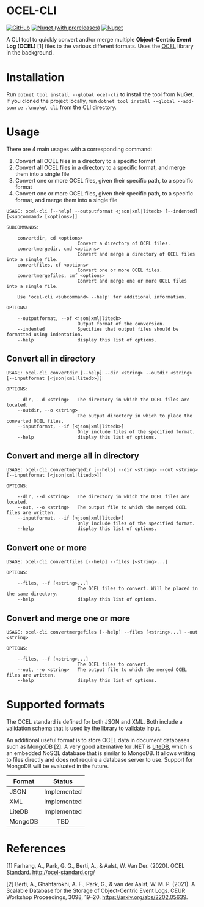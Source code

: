 # OCEL-CLI

[![GitHub](https://img.shields.io/github/license/pm4net/OCEL-CLI?style=flat-square)](https://github.com/pm4net/OCEL-CLI/blob/master/LICENSE)
[![Nuget (with prereleases)](https://img.shields.io/nuget/vpre/OCEL-CLI?label=OCEL-CLI&style=flat-square)](https://www.nuget.org/packages/OCEL-CLI/)
[![Nuget](https://img.shields.io/nuget/dt/OCEL-CLI?label=NuGet%20Downloads&style=flat-square)](https://www.nuget.org/packages/OCEL-CLI/#versions-body-tab)

A CLI tool to quickly convert and/or merge multiple **Object-Centric Event Log (OCEL)** [1] files to the various different formats. Uses the [OCEL](https://github.com/pm4net/OCEL) library in the background.

# Installation

Run `dotnet tool install --global ocel-cli` to install the tool from NuGet. If you cloned the project locally, run `dotnet tool install --global --add-source .\nupkg\ cli` from the CLI directory.

# Usage

There are 4 main usages with a corresponding command:

1. Convert all OCEL files in a directory to a specific format
2. Convert all OCEL files in a directory to a specific format, and merge them into a single file
3. Convert one or more OCEL files, given their specific path, to a specific format
4. Convert one or more OCEL files, given their specific path, to a specific format, and merge them into a single file

```
USAGE: ocel-cli [--help] --outputformat <json|xml|litedb> [--indented] [<subcommand> [<options>]]

SUBCOMMANDS:

    convertdir, cd <options>
                          Convert a directory of OCEL files.
    convertmergedir, cmd <options>
                          Convert and merge a directory of OCEL files into a single file.
    convertfiles, cf <options>
                          Convert one or more OCEL files.
    convertmergefiles, cmf <options>
                          Convert and merge one or more OCEL files into a single file.

    Use 'ocel-cli <subcommand> --help' for additional information.

OPTIONS:

    --outputformat, --of <json|xml|litedb>
                          Output format of the conversion.
    --indented            Specifies that output files should be formatted using indentation.
    --help                display this list of options.
```

## Convert all in directory

```
USAGE: ocel-cli convertdir [--help] --dir <string> --outdir <string> [--inputformat [<json|xml|litedb>]]

OPTIONS:

    --dir, --d <string>   The directory in which the OCEL files are located.
    --outdir, --o <string>
                          The output directory in which to place the converted OCEL files.
    --inputformat, --if [<json|xml|litedb>]
                          Only include files of the specified format.
    --help                display this list of options.
```

## Convert and merge all in directory

```
USAGE: ocel-cli convertmergedir [--help] --dir <string> --out <string> [--inputformat [<json|xml|litedb>]]

OPTIONS:

    --dir, --d <string>   The directory in which the OCEL files are located.
    --out, --o <string>   The output file to which the merged OCEL files are written.
    --inputformat, --if [<json|xml|litedb>]
                          Only include files of the specified format.
    --help                display this list of options.
```

## Convert one or more

```
USAGE: ocel-cli convertfiles [--help] --files [<string>...]

OPTIONS:

    --files, --f [<string>...]
                          The OCEL files to convert. Will be placed in the same directory.
    --help                display this list of options.
```

## Convert and merge one or more

```
USAGE: ocel-cli convertmergefiles [--help] --files [<string>...] --out <string>

OPTIONS:

    --files, --f [<string>...]
                          The OCEL files to convert.
    --out, --o <string>   The output file to which the merged OCEL files are written.
    --help                display this list of options.
```

# Supported formats

The OCEL standard is defined for both JSON and XML. Both include a validation schema that is used by the library to validate input.

An additional useful format is to store OCEL data in document databases such as MongoDB [2]. A very good alternative for .NET is [LiteDB](https://www.litedb.org/), which is an embedded NoSQL database that is similar to MongoDB. It allows writing to files directly and does not require a database server to use. Support for MongoDB will be evaluated in the future.

| Format        | Status        |
| ------------- |:-------------:|
| JSON          | Implemented   |
| XML           | Implemented   |
| LiteDB        | Implemented   |
| MongoDB       | TBD           |

# References

[1] Farhang, A., Park, G. G., Berti, A., & Aalst, W. Van Der. (2020). OCEL Standard. http://ocel-standard.org/

[2] Berti, A., Ghahfarokhi, A. F., Park, G., & van der Aalst, W. M. P. (2021). A Scalable Database for the Storage of Object-Centric Event Logs. CEUR Workshop Proceedings, 3098, 19–20. https://arxiv.org/abs/2202.05639.